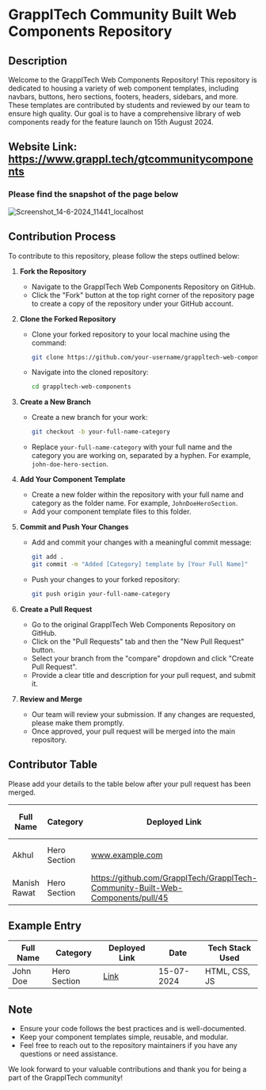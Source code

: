 # GrapplTech Community Built Web Components Repository

## Description
Welcome to the GrapplTech Web Components Repository! This repository is dedicated to housing a variety of web component templates, including navbars, buttons, hero sections, footers, headers, sidebars, and more. These templates are contributed by students and reviewed by our team to ensure high quality. Our goal is to have a comprehensive library of web components ready for the feature launch on 15th August 2024.

## Website Link: https://www.grappl.tech/gtcommunitycomponents

### Please find the snapshot of the page below

![Screenshot_14-6-2024_11441_localhost](https://github.com/GrapplTech/GrapplTech-Community-Built-Web-Components/assets/137850310/6d940d4a-c41c-4a96-8bee-fe1205a86c33)

## Contribution Process
To contribute to this repository, please follow the steps outlined below:

1. **Fork the Repository**
   - Navigate to the GrapplTech Web Components Repository on GitHub.
   - Click the "Fork" button at the top right corner of the repository page to create a copy of the repository under your GitHub account.

2. **Clone the Forked Repository**
   - Clone your forked repository to your local machine using the command:
     ```bash
     git clone https://github.com/your-username/grappltech-web-components.git
     ```
   - Navigate into the cloned repository:
     ```bash
     cd grappltech-web-components
     ```

3. **Create a New Branch**
   - Create a new branch for your work:
     ```bash
     git checkout -b your-full-name-category
     ```
   - Replace `your-full-name-category` with your full name and the category you are working on, separated by a hyphen. For example, `john-doe-hero-section`.

4. **Add Your Component Template**
   - Create a new folder within the repository with your full name and category as the folder name. For example, `JohnDoeHeroSection`.
   - Add your component template files to this folder.

5. **Commit and Push Your Changes**
   - Add and commit your changes with a meaningful commit message:
     ```bash
     git add .
     git commit -m "Added [Category] template by [Your Full Name]"
     ```
   - Push your changes to your forked repository:
     ```bash
     git push origin your-full-name-category
     ```

6. **Create a Pull Request**
   - Go to the original GrapplTech Web Components Repository on GitHub.
   - Click on the "Pull Requests" tab and then the "New Pull Request" button.
   - Select your branch from the "compare" dropdown and click "Create Pull Request".
   - Provide a clear title and description for your pull request, and submit it.

7. **Review and Merge**
   - Our team will review your submission. If any changes are requested, please make them promptly.
   - Once approved, your pull request will be merged into the main repository.

## Contributor Table
Please add your details to the table below after your pull request has been merged.

| Full Name       | Category      | Deployed Link | Date       | Tech Stack Used |
| --------------- | ------------- | --------------|------------|-----------------|
| Akhul  | Hero Section | www.example.com   | 28-06-2024 | HTML, CSS, JS   |
| Manish Rawat  | Hero Section | https://github.com/GrapplTech/GrapplTech-Community-Built-Web-Components/pull/45   | 19-06-2024 | HTML, CSS, JS   |

## Example Entry
| Full Name       | Category      | Deployed Link | Date       | Tech Stack Used |
| --------------- | ------------- | --------------|------------|-----------------|
| John Doe        | Hero Section  | [Link](https://example.com) | 15-07-2024 | HTML, CSS, JS   |

## Note
- Ensure your code follows the best practices and is well-documented.
- Keep your component templates simple, reusable, and modular.
- Feel free to reach out to the repository maintainers if you have any questions or need assistance.

We look forward to your valuable contributions and thank you for being a part of the GrapplTech community!
